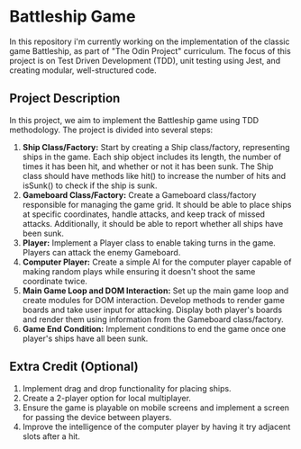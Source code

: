 # Battleship Game
In this repository i'm currently working on the implementation of the classic game Battleship, as part of "The Odin Project" curriculum. The focus of this project is on Test Driven Development (TDD), unit testing using Jest, and creating modular, well-structured code.

## Project Description
In this project, we aim to implement the Battleship game using TDD methodology. The project is divided into several steps:

1. **Ship Class/Factory:** Start by creating a Ship class/factory, representing ships in the game. Each ship object includes its length, the number of times it has been hit, and whether or not it has been sunk. The Ship class should have methods like hit() to increase the number of hits and isSunk() to check if the ship is sunk.
2. **Gameboard Class/Factory:** Create a Gameboard class/factory responsible for managing the game grid. It should be able to place ships at specific coordinates, handle attacks, and keep track of missed attacks. Additionally, it should be able to report whether all ships have been sunk.
3. **Player:** Implement a Player class to enable taking turns in the game. Players can attack the enemy Gameboard.
4. **Computer Player:** Create a simple AI for the computer player capable of making random plays while ensuring it doesn't shoot the same coordinate twice.
5. **Main Game Loop and DOM Interaction:** Set up the main game loop and create modules for DOM interaction. Develop methods to render game boards and take user input for attacking. Display both player's boards and render them using information from the Gameboard class/factory.
6. **Game End Condition:** Implement conditions to end the game once one player's ships have all been sunk.

## Extra Credit (Optional)
1. Implement drag and drop functionality for placing ships.
2. Create a 2-player option for local multiplayer.
3. Ensure the game is playable on mobile screens and implement a screen for passing the device between players.
4. Improve the intelligence of the computer player by having it try adjacent slots after a hit.
